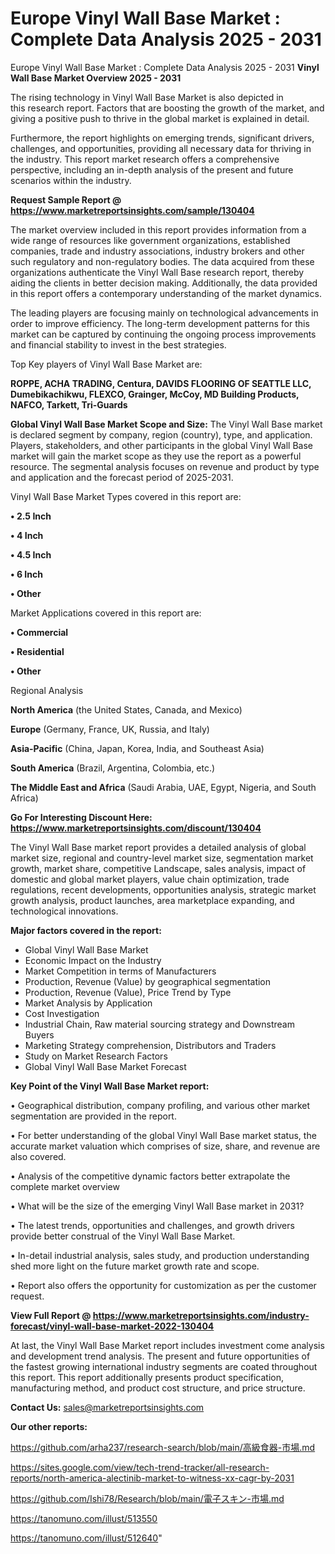 # Europe Vinyl Wall Base Market : Complete Data Analysis 2025 - 2031
Europe Vinyl Wall Base Market : Complete Data Analysis 2025 - 2031
<Strong> Vinyl Wall Base Market Overview 2025 - 2031</strong>

The rising technology in Vinyl Wall Base Market is also depicted in this research report. Factors that are boosting the growth of the market, and giving a positive push to thrive in the global market is explained in detail.

Furthermore, the report highlights on emerging trends, significant drivers, challenges, and opportunities, providing all necessary data for thriving in the industry. This report market research offers a comprehensive perspective, including an in-depth analysis of the present and future scenarios within the industry.

<strong>Request Sample Report @ <a href=https://www.marketreportsinsights.com/sample/130404>https://www.marketreportsinsights.com/sample/130404</a></strong>

The market overview included in this report provides information from a wide range of resources like government organizations, established companies, trade and industry associations, industry brokers and other such regulatory and non-regulatory bodies. The data acquired from these organizations authenticate the Vinyl Wall Base research report, thereby aiding the clients in better decision making. Additionally, the data provided in this report offers a contemporary understanding of the market dynamics.

The leading players are focusing mainly on technological advancements in order to improve efficiency. The long-term development patterns for this market can be captured by continuing the ongoing process improvements and financial stability to invest in the best strategies.

Top Key players of Vinyl Wall Base Market are:

<strong>ROPPE, ACHA TRADING, Centura, DAVIDS FLOORING OF SEATTLE LLC, Dumebikachikwu, FLEXCO, Grainger, McCoy, MD Building Products, NAFCO, Tarkett, Tri-Guards</strong>

<strong><b>Global Vinyl Wall Base Market Scope and Size:</b></strong>
The Vinyl Wall Base market is declared segment by company, region (country), type, and application. Players, stakeholders, and other participants in the global Vinyl Wall Base market will gain the market scope as they use the report as a powerful resource. The segmental analysis focuses on revenue and product by type and application and the forecast period of 2025-2031.

Vinyl Wall Base Market Types covered in this report are:

<strong>• 2.5 Inch

• 4 Inch

• 4.5 Inch

• 6 Inch

• Other</strong>

Market Applications covered in this report are:

<strong>• Commercial

• Residential

• Other</strong> 

Regional Analysis

<strong>North America</strong> (the United States, Canada, and Mexico)

<strong>Europe</strong> (Germany, France, UK, Russia, and Italy)

<strong>Asia-Pacific</strong> (China, Japan, Korea, India, and Southeast Asia)

<strong>South America</strong> (Brazil, Argentina, Colombia, etc.)

<strong>The Middle East and Africa</strong> (Saudi Arabia, UAE, Egypt, Nigeria, and South Africa)

<strong>Go For Interesting Discount Here: <a href=https://www.marketreportsinsights.com/discount/130404>https://www.marketreportsinsights.com/discount/130404</a></strong>

The Vinyl Wall Base market report provides a detailed analysis of global market size, regional and country-level market size, segmentation market growth, market share, competitive Landscape, sales analysis, impact of domestic and global market players, value chain optimization, trade regulations, recent developments, opportunities analysis, strategic market growth analysis, product launches, area marketplace expanding, and technological innovations.

<strong><b>Major factors covered in the report:</b></strong>
<ul>
  <li>Global Vinyl Wall Base Market </li>
  <li>Economic Impact on the Industry</li>
  <li>Market Competition in terms of Manufacturers</li>
  <li>Production, Revenue (Value) by geographical segmentation</li>
  <li>Production, Revenue (Value), Price Trend by Type</li>
  <li>Market Analysis by Application</li>
  <li>Cost Investigation</li>
  <li>Industrial Chain, Raw material sourcing strategy and Downstream Buyers</li>
  <li>Marketing Strategy comprehension, Distributors and Traders</li>
  <li>Study on Market Research Factors</li>
  <li>Global Vinyl Wall Base Market Forecast</li>
</ul>

<strong><b>Key Point of the Vinyl Wall Base Market report:</b></strong>

• Geographical distribution, company profiling, and various other market segmentation are provided in the report.

• For better understanding of the global Vinyl Wall Base market status, the accurate market valuation which comprises of size, share, and revenue are also covered.

• Analysis of the competitive dynamic factors better extrapolate the complete market overview

• What will be the size of the emerging Vinyl Wall Base market in 2031?

• The latest trends, opportunities and challenges, and growth drivers provide better construal of the Vinyl Wall Base Market.

• In-detail industrial analysis, sales study, and production understanding shed more light on the future market growth rate and scope.

• Report also offers the opportunity for customization as per the customer request.

<strong><b>View Full Report @ <a href=https://www.marketreportsinsights.com/industry-forecast/vinyl-wall-base-market-2022-130404>https://www.marketreportsinsights.com/industry-forecast/vinyl-wall-base-market-2022-130404</a></b></strong>


At last, the Vinyl Wall Base Market report includes investment come analysis and development trend analysis. The present and future opportunities of the fastest growing international industry segments are coated throughout this report. This report additionally presents product specification, manufacturing method, and product cost structure, and price structure.

<strong>Contact Us:</strong>
sales@marketreportsinsights.com

<strong>Our other reports:</strong>

<a href=https://github.com/arha237/research-search/blob/main/高級食器-市場.md>https://github.com/arha237/research-search/blob/main/高級食器-市場.md</a>

<a href=https://sites.google.com/view/tech-trend-tracker/all-research-reports/north-america-alectinib-market-to-witness-xx-cagr-by-2031>https://sites.google.com/view/tech-trend-tracker/all-research-reports/north-america-alectinib-market-to-witness-xx-cagr-by-2031</a>

<a href=https://github.com/Ishi78/Research/blob/main/電子スキン-市場.md>https://github.com/Ishi78/Research/blob/main/電子スキン-市場.md</a>

<a href=https://tanomuno.com/illust/513550>https://tanomuno.com/illust/513550</a>

<a href=https://tanomuno.com/illust/512640>https://tanomuno.com/illust/512640</a>"

